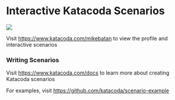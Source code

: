# Interactive Katacoda Scenarios

[![](http://shields.katacoda.com/katacoda/mikebatan/count.svg)](https://www.katacoda.com/mikebatan "Get your profile on Katacoda.com")

Visit https://www.katacoda.com/mikebatan to view the profile and interactive scenarios

### Writing Scenarios
Visit https://www.katacoda.com/docs to learn more about creating Katacoda scenarios

For examples, visit https://github.com/katacoda/scenario-example
